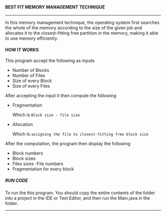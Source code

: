 ####  BEST FIT MEMORY MANAGEMENT TECHNIQUE
___
In this memory management technique, the operating system first searches the whole of the memory according to the size of the given job and allocates it to the closest-fitting free partition in the memory, making it able to use memory efficiently.


#### HOW IT WORKS
This program accept the following as inputs

- Number of Blocks
- Number of Files
- Size of every Block
- Size of every Files

After accepting the input it then compute the following
-  Fragmentation

    Which is `Block size - file size`
- Allocation

    Which is `assigning the file to closest-fitting free block size`


After the computation, the program then display the following
- Block numbers
- Block sizes
- Files sizes
-File numbers
- Fragmentation for every block


##### RUN CODE
To run the this program. You should
copy the entire contents of  the folder into a project in the IDE or Text Editor, and then run the Main.java in the folder.
___

